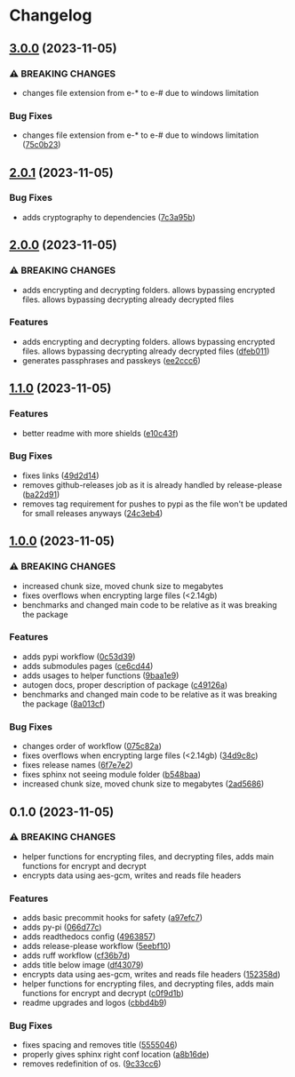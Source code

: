 # Changelog

## [3.0.0](https://github.com/E-FileTypes/e-filetypes-py/compare/v2.0.1...v3.0.0) (2023-11-05)


### ⚠ BREAKING CHANGES

* changes file extension from e-* to e-# due to windows limitation

### Bug Fixes

* changes file extension from e-* to e-# due to windows limitation ([75c0b23](https://github.com/E-FileTypes/e-filetypes-py/commit/75c0b231297df70e461b8dc3f19ececf3b15db32))

## [2.0.1](https://github.com/E-FileTypes/e-filetypes-py/compare/v2.0.0...v2.0.1) (2023-11-05)


### Bug Fixes

* adds cryptography to dependencies ([7c3a95b](https://github.com/E-FileTypes/e-filetypes-py/commit/7c3a95b104f17d726e0341b4d783bc9760ca2b67))

## [2.0.0](https://github.com/E-FileTypes/e-filetypes-py/compare/v1.1.0...v2.0.0) (2023-11-05)


### ⚠ BREAKING CHANGES

* adds encrypting and decrypting folders. allows bypassing encrypted files. allows bypassing decrypting already decrypted files

### Features

* adds encrypting and decrypting folders. allows bypassing encrypted files. allows bypassing decrypting already decrypted files ([dfeb011](https://github.com/E-FileTypes/e-filetypes-py/commit/dfeb01114e5648b45aa4a5f9e779bf4c3d49af08))
* generates passphrases and passkeys ([ee2ccc6](https://github.com/E-FileTypes/e-filetypes-py/commit/ee2ccc65313cf233ac94542796f5ed3af812ddce))

## [1.1.0](https://github.com/E-FileTypes/e-filetypes-py/compare/v1.0.0...v1.1.0) (2023-11-05)


### Features

* better readme with more shields ([e10c43f](https://github.com/E-FileTypes/e-filetypes-py/commit/e10c43f5613439d6a9aa6cacc6c784f5f60b0860))


### Bug Fixes

* fixes links ([49d2d14](https://github.com/E-FileTypes/e-filetypes-py/commit/49d2d14aec8675abcf62e55f1088b8dbea5b855a))
* removes github-releases job as it is already handled by release-please ([ba22d91](https://github.com/E-FileTypes/e-filetypes-py/commit/ba22d91446fd83359d6366d424e4b8ff255f95e9))
* removes tag requirement for pushes to pypi as the file won't be updated for small releases anyways ([24c3eb4](https://github.com/E-FileTypes/e-filetypes-py/commit/24c3eb411e0d2f2aae4a60d8b5cddbe4b5e993f6))

## [1.0.0](https://github.com/E-FileTypes/e-filetypes-py/compare/v0.1.0...v1.0.0) (2023-11-05)


### ⚠ BREAKING CHANGES

* increased chunk size, moved chunk size to megabytes
* fixes overflows when encrypting large files (<2.14gb)
* benchmarks and changed main code to be relative as it was breaking the package

### Features

* adds pypi workflow ([0c53d39](https://github.com/E-FileTypes/e-filetypes-py/commit/0c53d3951edc325ff584c8c631a9025b6977566f))
* adds submodules pages ([ce6cd44](https://github.com/E-FileTypes/e-filetypes-py/commit/ce6cd44110ffc53f5c3e4fbe7ccd7b2172eaa55a))
* adds usages to helper functions ([9baa1e9](https://github.com/E-FileTypes/e-filetypes-py/commit/9baa1e9a344e49af0982792f40f75ebe12083bd0))
* autogen docs, proper description of package ([c49126a](https://github.com/E-FileTypes/e-filetypes-py/commit/c49126a85c99150e32e17952b2ca8022672da8a7))
* benchmarks and changed main code to be relative as it was breaking the package ([8a013cf](https://github.com/E-FileTypes/e-filetypes-py/commit/8a013cf65458ae6fc9554f5b072b018456ff7ce3))


### Bug Fixes

* changes order of workflow ([075c82a](https://github.com/E-FileTypes/e-filetypes-py/commit/075c82a477f58d8f73586e224eb1168b5f1052f1))
* fixes overflows when encrypting large files (&lt;2.14gb) ([34d9c8c](https://github.com/E-FileTypes/e-filetypes-py/commit/34d9c8cc0a00013b2c46776bb6f21775d6611f20))
* fixes release names ([6f7e7e2](https://github.com/E-FileTypes/e-filetypes-py/commit/6f7e7e26c70aa424ed4ff4a280d4fe58cb970c0d))
* fixes sphinx not seeing module folder ([b548baa](https://github.com/E-FileTypes/e-filetypes-py/commit/b548baa2491be18a34157d3dc633d36e08ddbb32))
* increased chunk size, moved chunk size to megabytes ([2ad5686](https://github.com/E-FileTypes/e-filetypes-py/commit/2ad568684622fbebdf4c2528f0f4763f3bf9c9b4))

## 0.1.0 (2023-11-05)


### ⚠ BREAKING CHANGES

* helper functions for encrypting files, and decrypting files, adds main functions for encrypt and decrypt
* encrypts data using aes-gcm, writes and reads file headers

### Features

* adds basic precommit hooks for safety ([a97efc7](https://github.com/E-FileTypes/e-filetypes-py/commit/a97efc721dd3c96fa2a7d82f2d80ef672c598fcf))
* adds py-pi ([066d77c](https://github.com/E-FileTypes/e-filetypes-py/commit/066d77c82fca1cc0831ac79617e0e824d0e6326a))
* adds readthedocs config ([4963857](https://github.com/E-FileTypes/e-filetypes-py/commit/496385750091ed28da6c77cb867b0556239ed2c2))
* adds release-please workflow ([5eebf10](https://github.com/E-FileTypes/e-filetypes-py/commit/5eebf10635bdd692dbfc93f561413fa3a6f165b9))
* adds ruff workflow ([cf36b7d](https://github.com/E-FileTypes/e-filetypes-py/commit/cf36b7db38dbb6bc0f1b648fef50c7eeb65400a0))
* adds title below image ([df43079](https://github.com/E-FileTypes/e-filetypes-py/commit/df4307938ad16cdab4a48b6e49b81bb7758ddff3))
* encrypts data using aes-gcm, writes and reads file headers ([152358d](https://github.com/E-FileTypes/e-filetypes-py/commit/152358d6c871d39989df1a707aa0858e82309d69))
* helper functions for encrypting files, and decrypting files, adds main functions for encrypt and decrypt ([c0f9d1b](https://github.com/E-FileTypes/e-filetypes-py/commit/c0f9d1bb178f79d9d1d67bb4ac8fd3dc0378ded2))
* readme upgrades and logos ([cbbd4b9](https://github.com/E-FileTypes/e-filetypes-py/commit/cbbd4b9cfc55f7c651fa431a6f18afaa4ab893c1))


### Bug Fixes

* fixes spacing and removes title ([5555046](https://github.com/E-FileTypes/e-filetypes-py/commit/55550461ea94271d4eb8bfd927560770a0892954))
* properly gives sphinx right conf location ([a8b16de](https://github.com/E-FileTypes/e-filetypes-py/commit/a8b16de643e159919bc6649c0aa69afe9ae4e075))
* removes redefinition of os. ([9c33cc6](https://github.com/E-FileTypes/e-filetypes-py/commit/9c33cc6999d5d106f31210327e81a4f6f8dfc9e0))
